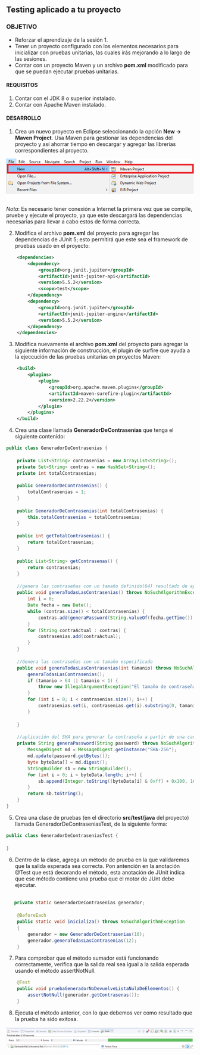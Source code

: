 ## Testing aplicado a tu proyecto

### OBJETIVO

- Reforzar el aprendizaje de la sesión 1.
- Tener un proyecto configurado con los elementos necesarios para inicializar con pruebas unitarias, las cuales irás mejorando a lo largo de las sesiones.
- Contar con un proyecto Maven y un archivo **pom.xml** modificado para que se puedan ejecutar pruebas unitarias.

#### REQUISITOS

1. Contar con el JDK 8 o superior instalado.
2. Contar con Apache Maven instalado.


#### DESARROLLO

1. Crea un nuevo proyecto en Eclipse seleccionando la opción **New -> Maven Project**. Usa Maven para gestionar las dependencias del proyecto y así ahorrar tiempo en descargar y agregar las librerias correspondientes al proyecto.

![imagen](img/figura_01.png)


_Nota_: Es necesario tener conexión a Internet la primera vez que se compile, pruebe y ejecute el proyecto, ya que este descargará las dependencias necesarias para llevar a cabo estos de forma correcta.


2. Modifica el archivo **pom.xml** del proyecto para agregar las dependencias de JUnit 5; esto permitirá que este sea el framework de pruebas usado en el proyecto:

```xml
	<dependencies>
		<dependency>
			<groupId>org.junit.jupiter</groupId>
			<artifactId>junit-jupiter-api</artifactId>
			<version>5.5.2</version>
			<scope>test</scope>
		</dependency>
		<dependency>
			<groupId>org.junit.jupiter</groupId>
			<artifactId>junit-jupiter-engine</artifactId>
			<version>5.5.2</version>
		</dependency>
	</dependencies>
```

3. Modifica nuevamente el archivo **pom.xml** del proyecto para agregar la siguiente información de construcción, el plugin de surfire que ayuda a la ejeccución de las pruebas unitarias en proyectos Maven:

```xml
	<build>
		<plugins>
			<plugin>
				<groupId>org.apache.maven.plugins</groupId>
				<artifactId>maven-surefire-plugin</artifactId>
				<version>2.22.2</version>
			</plugin>
		</plugins>
	</build>
```

4. Crea una clase llamada **GeneradorDeContrasenias** que tenga el siguiente contenido:

```java
public class GeneradorDeContrasenias {

    private List<String> contrasenias = new ArrayList<String>();
    private Set<String> contras = new HashSet<String>();
    private int totalContrasenias;

    public GeneradorDeContrasenias() {
        totalContrasenias = 1;
    }

    public GeneradorDeContrasenias(int totalContrasenias) {
        this.totalContrasenias = totalContrasenias;
    }

    public int getTotalContrasenias() {
        return totalContrasenias;
    }

    public List<String> getContrasenas() {
        return contrasenias;
    }

    //genera las contraseñas con un tamaño definido(64) resultado de aplicar SHA-256
    public void generaTodasLasContrasenias() throws NoSuchAlgorithmException {
        int i = 0;
        Date fecha = new Date();
        while (contras.size() < totalContrasenias) {
            contras.add(generaPassword(String.valueOf(fecha.getTime()) + i++));
        }
        for (String contraActual : contras) {
            contrasenias.add(contraActual);
        }
    }

    //Genera las contraseñas con un tamaño especificado
    public void generaTodasLasContrasenias(int tamanio) throws NoSuchAlgorithmException {
        generaTodasLasContrasenias();
        if (tamanio > 64 || tamanio < 1) {
            throw new IllegalArgumentException("El tamaño de contraseña requerido está fuera del rango permitido (1-64)");
        }
        for (int i = 0; i < contrasenias.size(); i++) {
            contrasenias.set(i, contrasenias.get(i).substring(0, tamanio));
        }

    }

    //aplicación del SHA para generar la contraseña a partir de una cadena
    private String generaPassword(String password) throws NoSuchAlgorithmException {
        MessageDigest md = MessageDigest.getInstance("SHA-256");
        md.update(password.getBytes());
        byte byteData[] = md.digest();
        StringBuilder sb = new StringBuilder();
        for (int i = 0; i < byteData.length; i++) {
            sb.append(Integer.toString((byteData[i] & 0xff) + 0x100, 16).substring(1));
        }
        return sb.toString();
    }
}
```

5. Crea una clase de pruebas (en el directorio **src/test/java** del proyecto) llamada GeneradorDeContraseniasTest, de la siguiente forma:
```java
public class GeneradorDeContraseniasTest {

}
```

6. Dentro de la clase, agrega un método de prueba en la que validaremos que la salida esperada sea correcta. Pon antención en la anotación @Test que está decorando el método, esta anotación de JUnit indica que ese método contiene una prueba que el motor de JUnt debe ejecutar.
```java

   private static GeneradorDeContrasenias generador;

    @BeforeEach
    public static void inicializa() throws NoSuchAlgorithmException
    {
        generador = new GeneradorDeContrasenias(10);
        generador.generaTodasLasContrasenias(12);
    }

```

7. Para comprobar que el método sumador está funcionando correctamente, verifica que la salida real sea igual a la salida esperada usando el método assertNotNull. 

```java
    @Test
    public void pruebaGeneradorNoDevuelveListaNulaDeElementos() {
        assertNotNull(generador.getContrasenas());
    }
```

8. Ejecuta el método anterior, con lo que debemos ver como resultado que la prueba ha sido exitosa.

![imagen](img/figura_02.png)
